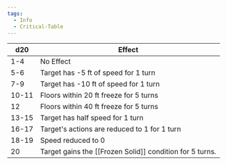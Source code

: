 ```yaml
---
tags:
  - Info
  - Critical-Table
---
```


| d20   | Effect                                                   |
| ----- | -------------------------------------------------------- |
| 1-4   | No Effect                                                |
| 5-6   | Target has -5 ft of speed for 1 turn                     |
| 7-9   | Target has -10 ft of speed for 1 turn                    |
| 10-11 | Floors within 20 ft freeze for 5 turns                   |
| 12    | Floors within 40 ft freeze for 5 turns                   |
| 13-15 | Target has half speed for 1 turn                         |
| 16-17 | Target's actions are reduced to 1 for 1 turn             |
| 18-19 | Speed reduced to 0                                       |
| 20    | Target gains the [[Frozen Solid]] condition for 5 turns. |

